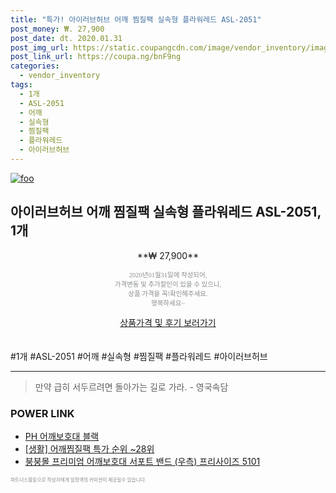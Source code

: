 ```yaml
--- 
title: "특가! 아이러브허브 어깨 찜질팩 실속형 플라워레드 ASL-2051" 
post_money: ₩. 27,900 
post_date: dt. 2020.01.31 
post_img_url: https://static.coupangcdn.com/image/vendor_inventory/images/2018/12/02/9/2/f680bca1-1983-4606-bc81-6abca836b6d3.jpg 
post_link_url: https://coupa.ng/bnF9ng 
categories: 
  - vendor_inventory 
tags: 
  - 1개 
  - ASL-2051 
  - 어깨 
  - 실속형 
  - 찜질팩 
  - 플라워레드 
  - 아이러브허브 
--- 
```

[![foo](https://static.coupangcdn.com/image/vendor_inventory/images/2018/12/02/9/2/f680bca1-1983-4606-bc81-6abca836b6d3.jpg)](https://coupa.ng/bnF9ng) 

## 아이러브허브 어깨 찜질팩 실속형 플라워레드 ASL-2051, 1개 
<p style="text-align: center;">**₩ 27,900**</p> 
<p style="text-align: center;"><span style="color: #898c8f; font-family: Georgia,Times,serif; font-size: 0.75em;">2020년01월31일에 작성되어, <br>가격변동 및 추가할인이 있을 수 있으니,<br> 상품 가격을 꼭!확인해주세요.<br>행복하세요~</span> 
</p>	 
<div markdown="0" style="text-align: center;"><a href="https://coupa.ng/bnF9ng" class="btn btn--success">상품가격 및 후기 보러가기</a></div> 
<br><br> 
  #1개 #ASL-2051 #어깨 #실속형 #찜질팩 #플라워레드 #아이러브허브 
<hr> 

> 만약 급히 서두르려면 돌아가는 길로 가라. - 영국속담 


### POWER LINK

* <a href="https://blog.naver.com/santokki14/221782064454" target="_blank">PH 어깨보호대 블랙</a>
* <a href="https://blog.naver.com/sakai111/221790774336" target="_blank"> [생활] 어깨찜질팩 특가 순위 ~28위</a>
* <a href="https://blog.naver.com/sakai111/221781072851" target="_blank">붕붕몰 프리미엄 어깨보호대 서포트 밴드 (우측) 프리사이즈 5101</a>

<span style="color: #898c8f; font-family: Georgia,Times,serif; font-size: 0.55em;">파트너스활동으로 작성자에게 일정액의 커미션이 제공될수 있습니다.</span> 
